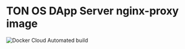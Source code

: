 # TON OS DApp Server nginx-proxy image

![Docker Cloud Automated build](https://img.shields.io/docker/cloud/automated/amttr/tonos-nginx-proxy)
